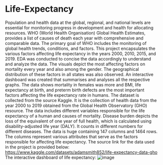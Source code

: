 # Life-Expectancy
Population and health data at the global, regional, and national levels are essential for monitoring progress in development and health for allocating resources. WHO (World Health Organisation) Global Health Estimates, provides a list of causes of death each year with comprehensive and comparable data. The primary goal of WHO includes the monitoring of global health trends, conditions, and factors. 
This project encapsulates the various factors affecting life expectancy in the years 2000, 2010, 2015, and 2019. EDA was conducted to concise the data accordingly to understand and analyze the data. The visuals depict the most affecting factors on mortality every year and also among the gender. The geographical distribution of these factors in all states was also observed. An interactive dashboard was created that summarises and analyses all the respective graphs.  The data shows mortality in females was more and BMI, life expectancy at birth, and preterm birth defects are the most important factors affecting the life expectancy rate in humans.
The dataset is collected from the source Kaggle. It is the collection of health data from the year 2000 to 2019 obtained from the Global Health Observatory (GHO) resource. The data includes different variables responsible for the life expectancy of a human and causes of mortality. Disease burden depicts the loss of the equivalent of one year of full health, which is calculated using disability-adjusted life year (DALY). It counts in different numbers for different diseases. The data is huge containing 147 columns and 1464 rows. The columns represent various attributes that serve as the factors responsible for affecting life expectancy. 
The source link for the data used in the project is provided below: 
https://www.kaggle.com/datasets/adamsmith852/life-expectancy-data-gho
The interactive dashboard of life expectancy:
![image](https://github.com/priyamuvvala/Life-Expectancy/assets/130201191/09c8f768-2d68-41c0-93a1-17c8a8c7caf9)
